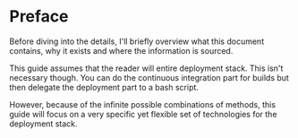 # Preface

Before diving into the details, I'll briefly overview what this document
contains, why it exists and where the information is sourced.

This guide assumes that the reader will entire deployment stack. This isn't
necessary though. You can do the continuous integration part for builds but then
delegate the deployment part to a bash script.

However, because of the infinite possible combinations of methods, this guide
will focus on a very specific yet flexible set of technologies for the
deployment stack.
